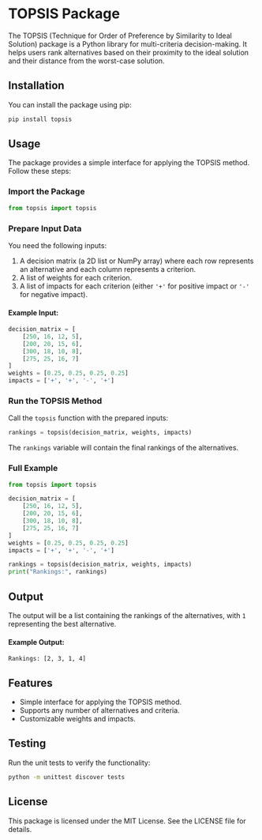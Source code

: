 # TOPSIS Package

The TOPSIS (Technique for Order of Preference by Similarity to Ideal Solution) package is a Python library for multi-criteria decision-making. It helps users rank alternatives based on their proximity to the ideal solution and their distance from the worst-case solution.

## Installation

You can install the package using pip:

```bash
pip install topsis
```

## Usage

The package provides a simple interface for applying the TOPSIS method. Follow these steps:

### Import the Package

```python
from topsis import topsis
```

### Prepare Input Data

You need the following inputs:
1. A decision matrix (a 2D list or NumPy array) where each row represents an alternative and each column represents a criterion.
2. A list of weights for each criterion.
3. A list of impacts for each criterion (either `'+'` for positive impact or `'-'` for negative impact).

#### Example Input:

```python
decision_matrix = [
    [250, 16, 12, 5],
    [200, 20, 15, 6],
    [300, 18, 10, 8],
    [275, 25, 16, 7]
]
weights = [0.25, 0.25, 0.25, 0.25]
impacts = ['+', '+', '-', '+']
```

### Run the TOPSIS Method

Call the `topsis` function with the prepared inputs:

```python
rankings = topsis(decision_matrix, weights, impacts)
```

The `rankings` variable will contain the final rankings of the alternatives.

### Full Example

```python
from topsis import topsis

decision_matrix = [
    [250, 16, 12, 5],
    [200, 20, 15, 6],
    [300, 18, 10, 8],
    [275, 25, 16, 7]
]
weights = [0.25, 0.25, 0.25, 0.25]
impacts = ['+', '+', '-', '+']

rankings = topsis(decision_matrix, weights, impacts)
print("Rankings:", rankings)
```

## Output
The output will be a list containing the rankings of the alternatives, with `1` representing the best alternative.

#### Example Output:

```
Rankings: [2, 3, 1, 4]
```

## Features
- Simple interface for applying the TOPSIS method.
- Supports any number of alternatives and criteria.
- Customizable weights and impacts.

## Testing

Run the unit tests to verify the functionality:

```bash
python -m unittest discover tests
```

## License

This package is licensed under the MIT License. See the LICENSE file for details.

